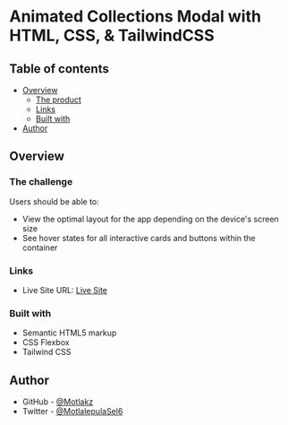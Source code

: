 # Animated Collections Modal with HTML, CSS, & TailwindCSS

## Table of contents

- [Overview](#overview)
  - [The product](#the-product)
  - [Links](#links)
  - [Built with](#built-with)
- [Author](#author)

## Overview

### The challenge

Users should be able to:

- View the optimal layout for the app depending on the device's screen size
- See hover states for all interactive cards and buttons within the container

### Links

- Live Site URL: [Live Site](https://motlakz.github.io/collections-component/)

### Built with

- Semantic HTML5 markup
- CSS Flexbox
- Tailwind CSS

## Author

- GitHub - [@Motlakz](https://www.github.com/Motlakz)
- Twitter - [@MotlalepulaSel6](https://www.twitter.com/MotlalepulaSel6)
